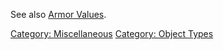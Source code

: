 See also [Armor Values](Armor_Values.md "wikilink").

[Category: Miscellaneous](Category:_Miscellaneous "wikilink") [Category:
Object Types](Category:_Object_Types "wikilink")

